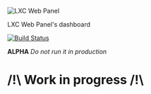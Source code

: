 ![LXC Web Panel](https://raw.githubusercontent.com/lxc-webpanel/lxc-webpanel.github.com/master/img/logo-2016-readme.png)

LXC Web Panel's dashboard

[![Build Status](https://travis-ci.org/lxc-webpanel/dashboard.svg?branch=master)](https://travis-ci.org/lxc-webpanel/dashboard?branch=master)

**ALPHA**
*Do not run it in production*

# /!\ Work in progress /!\
